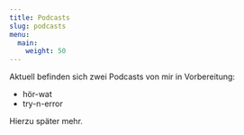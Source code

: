 ```yaml
---
title: Podcasts
slug: podcasts
menu:
  main:
    weight: 50
---
```


Aktuell befinden sich zwei Podcasts von mir in Vorbereitung: 


- hör-wat
- try-n-error

Hierzu später mehr.
